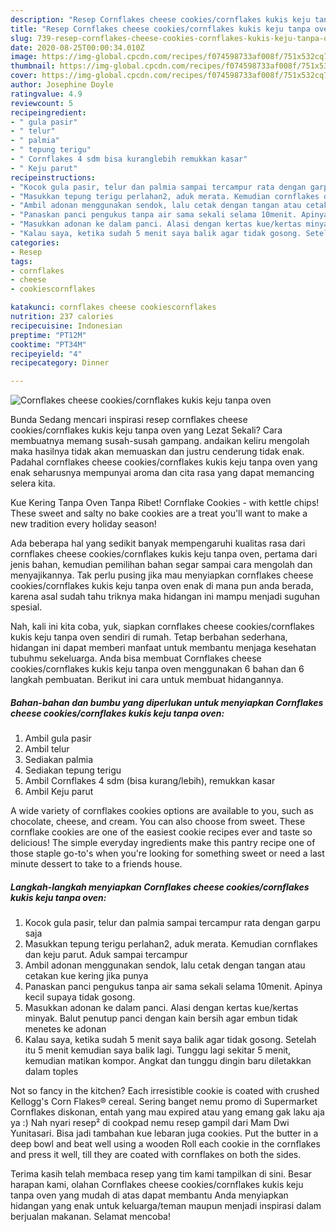 ```yaml
---
description: "Resep Cornflakes cheese cookies/cornflakes kukis keju tanpa oven | Cara Buat Cornflakes cheese cookies/cornflakes kukis keju tanpa oven Yang Enak Banget"
title: "Resep Cornflakes cheese cookies/cornflakes kukis keju tanpa oven | Cara Buat Cornflakes cheese cookies/cornflakes kukis keju tanpa oven Yang Enak Banget"
slug: 739-resep-cornflakes-cheese-cookies-cornflakes-kukis-keju-tanpa-oven-cara-buat-cornflakes-cheese-cookies-cornflakes-kukis-keju-tanpa-oven-yang-enak-banget
date: 2020-08-25T00:00:34.010Z
image: https://img-global.cpcdn.com/recipes/f074598733af008f/751x532cq70/cornflakes-cheese-cookiescornflakes-kukis-keju-tanpa-oven-foto-resep-utama.jpg
thumbnail: https://img-global.cpcdn.com/recipes/f074598733af008f/751x532cq70/cornflakes-cheese-cookiescornflakes-kukis-keju-tanpa-oven-foto-resep-utama.jpg
cover: https://img-global.cpcdn.com/recipes/f074598733af008f/751x532cq70/cornflakes-cheese-cookiescornflakes-kukis-keju-tanpa-oven-foto-resep-utama.jpg
author: Josephine Doyle
ratingvalue: 4.9
reviewcount: 5
recipeingredient:
- " gula pasir"
- " telur"
- " palmia"
- " tepung terigu"
- " Cornflakes 4 sdm bisa kuranglebih remukkan kasar"
- " Keju parut"
recipeinstructions:
- "Kocok gula pasir, telur dan palmia sampai tercampur rata dengan garpu saja"
- "Masukkan tepung terigu perlahan2, aduk merata. Kemudian cornflakes dan keju parut. Aduk sampai tercampur"
- "Ambil adonan menggunakan sendok, lalu cetak dengan tangan atau cetakan kue kering jika punya"
- "Panaskan panci pengukus tanpa air sama sekali selama 10menit. Apinya kecil supaya tidak gosong."
- "Masukkan adonan ke dalam panci. Alasi dengan kertas kue/kertas minyak. Balut penutup panci dengan kain bersih agar embun tidak menetes ke adonan"
- "Kalau saya, ketika sudah 5 menit saya balik agar tidak gosong. Setelah itu 5 menit kemudian saya balik lagi. Tunggu lagi sekitar 5 menit, kemudian matikan kompor. Angkat dan tunggu dingin baru diletakkan dalam toples"
categories:
- Resep
tags:
- cornflakes
- cheese
- cookiescornflakes

katakunci: cornflakes cheese cookiescornflakes 
nutrition: 237 calories
recipecuisine: Indonesian
preptime: "PT12M"
cooktime: "PT34M"
recipeyield: "4"
recipecategory: Dinner

---
```



![Cornflakes cheese cookies/cornflakes kukis keju tanpa oven](https://img-global.cpcdn.com/recipes/f074598733af008f/751x532cq70/cornflakes-cheese-cookiescornflakes-kukis-keju-tanpa-oven-foto-resep-utama.jpg)

Bunda Sedang mencari inspirasi resep cornflakes cheese cookies/cornflakes kukis keju tanpa oven yang Lezat Sekali? Cara membuatnya memang susah-susah gampang. andaikan keliru mengolah maka hasilnya tidak akan memuaskan dan justru cenderung tidak enak. Padahal cornflakes cheese cookies/cornflakes kukis keju tanpa oven yang enak seharusnya mempunyai aroma dan cita rasa yang dapat memancing selera kita.

Kue Kering Tanpa Oven Tanpa Ribet! Cornflake Cookies - with kettle chips! These sweet and salty no bake cookies are a treat you&#39;ll want to make a new tradition every holiday season!

Ada beberapa hal yang sedikit banyak mempengaruhi kualitas rasa dari cornflakes cheese cookies/cornflakes kukis keju tanpa oven, pertama dari jenis bahan, kemudian pemilihan bahan segar sampai cara mengolah dan menyajikannya. Tak perlu pusing jika mau menyiapkan cornflakes cheese cookies/cornflakes kukis keju tanpa oven enak di mana pun anda berada, karena asal sudah tahu triknya maka hidangan ini mampu menjadi suguhan spesial.


Nah, kali ini kita coba, yuk, siapkan cornflakes cheese cookies/cornflakes kukis keju tanpa oven sendiri di rumah. Tetap berbahan sederhana, hidangan ini dapat memberi manfaat untuk membantu menjaga kesehatan tubuhmu sekeluarga. Anda bisa membuat Cornflakes cheese cookies/cornflakes kukis keju tanpa oven menggunakan 6 bahan dan 6 langkah pembuatan. Berikut ini cara untuk membuat hidangannya.

<!--inarticleads1-->

##### Bahan-bahan dan bumbu yang diperlukan untuk menyiapkan Cornflakes cheese cookies/cornflakes kukis keju tanpa oven:

1. Ambil  gula pasir
1. Ambil  telur
1. Sediakan  palmia
1. Sediakan  tepung terigu
1. Ambil  Cornflakes 4 sdm (bisa kurang/lebih), remukkan kasar
1. Ambil  Keju parut


A wide variety of cornflakes cookies options are available to you, such as chocolate, cheese, and cream. You can also choose from sweet. These cornflake cookies are one of the easiest cookie recipes ever and taste so delicious! The simple everyday ingredients make this pantry recipe one of those staple go-to&#39;s when you&#39;re looking for something sweet or need a last minute dessert to take to a friends house. 

<!--inarticleads2-->

##### Langkah-langkah menyiapkan Cornflakes cheese cookies/cornflakes kukis keju tanpa oven:

1. Kocok gula pasir, telur dan palmia sampai tercampur rata dengan garpu saja
1. Masukkan tepung terigu perlahan2, aduk merata. Kemudian cornflakes dan keju parut. Aduk sampai tercampur
1. Ambil adonan menggunakan sendok, lalu cetak dengan tangan atau cetakan kue kering jika punya
1. Panaskan panci pengukus tanpa air sama sekali selama 10menit. Apinya kecil supaya tidak gosong.
1. Masukkan adonan ke dalam panci. Alasi dengan kertas kue/kertas minyak. Balut penutup panci dengan kain bersih agar embun tidak menetes ke adonan
1. Kalau saya, ketika sudah 5 menit saya balik agar tidak gosong. Setelah itu 5 menit kemudian saya balik lagi. Tunggu lagi sekitar 5 menit, kemudian matikan kompor. Angkat dan tunggu dingin baru diletakkan dalam toples


Not so fancy in the kitchen? Each irresistible cookie is coated with crushed Kellogg&#39;s Corn Flakes® cereal. Sering banget nemu promo di Supermarket Cornflakes diskonan, entah yang mau expired atau yang emang gak laku aja ya :) Nah nyari resep² di cookpad nemu resep gampil dari Mam Dwi Yunitasari. Bisa jadi tambahan kue lebaran juga cookies. Put the butter in a deep bowl and beat well using a wooden Roll each cookie in the cornflakes and press it well, till they are coated with cornflakes on both the sides. 

Terima kasih telah membaca resep yang tim kami tampilkan di sini. Besar harapan kami, olahan Cornflakes cheese cookies/cornflakes kukis keju tanpa oven yang mudah di atas dapat membantu Anda menyiapkan hidangan yang enak untuk keluarga/teman maupun menjadi inspirasi dalam berjualan makanan. Selamat mencoba!
